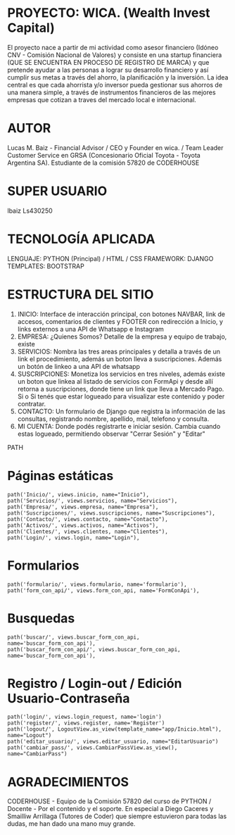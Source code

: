 # PROYECTO: WICA. (Wealth Invest Capital) 

El proyecto nace a partir de mi actividad como asesor financiero (Idóneo CNV - Comisión Nacional de Valores) y consiste en una startup financiera (QUE SE ENCUENTRA EN PROCESO DE REGISTRO DE MARCA) y que pretende ayudar a las personas a lograr su desarrollo financiero y así cumplir sus metas a través del ahorro, la planificación y la inversión. La idea central es que cada ahorrista y/o inversor pueda gestionar sus ahorros de una manera simple, a través de instrumentos financieros de las mejores empresas que cotizan a traves del mercado local e internacional.

# AUTOR

Lucas M. Baiz - Financial Advisor / CEO y Founder en wica. / Team Leader Customer Service en GRSA (Concesionario Oficial Toyota - Toyota Argentina SA). Estudiante de la comisión 57820 de CODERHOUSE

# SUPER USUARIO
lbaiz
Ls430250

# TECNOLOGÍA APLICADA

LENGUAJE: PYTHON (Principal) / HTML / CSS 
FRAMEWORK: DJANGO
TEMPLATES: BOOTSTRAP

# ESTRUCTURA DEL SITIO

1. INICIO: Interface de interacción principal, con botones NAVBAR, link de accesos, comentarios de clientes y FOOTER con redirección a Inicio, y links externos a una API de Whatsapp e Instagram
2. EMPRESA: ¿Quienes Somos? Detalle de la empresa y equipo de trabajo, existe
3. SERVICIOS: Nombra las tres areas principales y detalla a través de un link el procedimiento, además un boton lleva a suscripciones. Además un botón de linkeo a una API de whatsapp
4. SUSCRIPCIONES: Monetiza los servicios en tres niveles, además existe un boton que linkea al listado de servicios con FormApi y desde allí retorna a suscripciones, donde tiene un link que lleva a Mercado Pago. Si o Si tenés que estar logueado para visualizar este contenido y poder contratar.
5. CONTACTO: Un formulario de Django que registra la información de las consultas, registrando nombre, apellido, mail, telefono y consulta.
6. MI CUENTA: Donde podés registrarte e iniciar sesión. Cambia cuando estas logueado, permitiendo observar "Cerrar Sesión" y "Editar"

PATH

# Páginas estáticas

    path('Inicio/', views.inicio, name="Inicio"),
    path('Servicios/', views.servicios, name="Servicios"),
    path('Empresa/', views.empresa, name="Empresa"),
    path('Suscripciones/', views.suscripciones, name="Suscripciones"),
    path('Contacto/', views.contacto, name="Contacto"),
    path('Activos/', views.activos, name="Activos"),
    path('Clientes/', views.clientes, name="Clientes"),
    path('Login/', views.login, name="Login"),

# Formularios

    path('formulario/', views.formulario, name='formulario'),
    path('form_con_api/', views.form_con_api, name='FormConApi'),

# Busquedas 

    path('buscar/', views.buscar_form_con_api, name='buscar_form_con_api'),
    path('buscar_form_con_api/', views.buscar_form_con_api, name='buscar_form_con_api'),

# Registro / Login-out / Edición Usuario-Contraseña

    path('login/', views.login_request, name='login')
    path('register/', views.register, name='Register')
    path('logout/', LogoutView.as_view(template_name="app/Inicio.html"), name="Logout")
    path('editar_usuario/', views.editar_usuario, name="EditarUsuario")
    path('cambiar_pass/', views.CambiarPassView.as_view(), name="CambiarPass")

# AGRADECIMIENTOS

CODERHOUSE - Equipo de la Comisión 57820 del curso de PYTHON / Docente - Por el contenido y el soporte. En especial a Diego Caceres y Smailliw Arrillaga (Tutores de Coder) que siempre estuvieron para todas las dudas, me han dado una mano muy grande.

